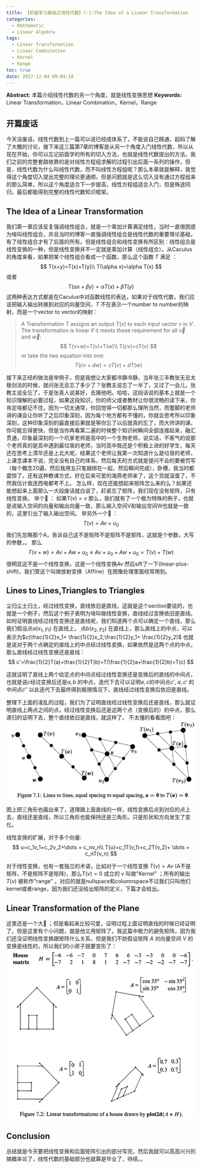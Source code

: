 ```yaml
---
title: 【机器学习基础之线性代数】7-1:The Idea of a Linear Transformation
categories:
  - Mathematic
  - Linear Algebra
tags:
  - Linear Transformation
  - Linear Combination
  - Kernel
  - Range
toc: true
date: 2017-12-04 09:04:18
---
```


**Abstract:** 本篇介绍线性代数的另一个角度，就是线性变换思想
**Keywords:** Linear Transformation，Linear Combination，Kernel，Range

<!--more-->
## 开篇废话
今天没废话，线性代数到上一篇可以说已经成体系了，不能说自己精通，起码了解了大概的讨论，接下来这三篇第7章的博客是从另一个角度入门线性代数，所以从现在开始，你可以忘记前面学的所有的切入方法，也就是线性代数提出的方法，我们之前的完整套路依靠的是对线性方程组求解的过程引出后面一系列的操作，但是，线性代数为什么叫线性代数，而不叫线性方程组呢？那么本章就是解释，我觉得这个角度切入提出完整的理论更通顺，但是问题就是这么切入没有通过方程组来的那么简单，所以这个角度适合下一步提高，线性方程组适合入门，但是殊途同归，最后都能得到完整的线性代数知识框架。
## The Idea of a Linear Transformation

我们第一章应该反复强调线性组合，就是一个乘加计算满足线性，当时一直很困惑为啥叫线性组合，并且当时的博客一直强调线性组合是线性代数的重要理论基础，有了线性组合才有了后面的所有。但是线性组合和线性变换有所区别：线性组合是线性变换的一种，但是线性变换并不一定就是乘加计算（线性组合）。从Caculus的角度来看，如果把某个线性组合看成一个函数，那么这个函数 $T$ 满足 ：
$$
T(x+y)=T(x)+T(y)\\
T(\alpha x)=\alpha T(x)
$$
或者
$$
T(\alpha x + \beta y)=\alpha T(x) + \beta T(y)
$$
这两种表达方式都是在Caculus中对函数线性的表达，如果对于线性代数，我们应该把输入输出转换到对应的向量空间，$T$ 不在表示一个number to number的映射，而是一个vector to vector的映射：

> A Transformation T assigns an output $T(v)$ to each input vector $v$ in $V$. The transformation is linear if it meets these requirement for all $\vec{v}$ and $\vec{w}$:
$$
T(v+w)=T(v)+T(w)\\
T(cv)=cT(v)
$$
>or take the two equation into one:
$$
T(cv+dw)=cT(v)+dT(w)
$$


接下来正经的做法是举例子，但是我想让大家都冷静冷静，当年张三丰教张无忌太极剑法的时候，就问张无忌忘了多少了？张教主说忘了一半了，又过了一会儿，张教主说全忘了，于是张真人说甚好，去揍他吧。哈哈，这段话说的基本上就是一个知识理解的必要过程，如果这段知识，你的师父或者教材让你很流畅的读下来，你肯定啥都记不住，因为一切太通常，你回觉得一切都那么理所当然，而蹩脚的老师讲的课会让你听了之后印象深刻，因为每个地方都有不懂的，你就会思考所以印象深刻，这种印象深刻的最直接后果就是等你忘了以后就真的忘了，而大师讲的课，你可能忘得更快，但是当你再看第二遍的时候整个知识树瞬间全部连接起来，融汇贯通，印象最深刻的一个坑爹老师是高中的一个生物老师，说实话，不客气的说那个老师真的是高中遇到最垃圾的老师，当时高中我还是个积极上进的好学生，每天还在思考上清华还是上北大呢，结果这个老师让我第一次知道什么是垃圾的老师，上课念课本不说，完全没有自己的体系，然后每天的方式就是提问不会的要被罚写（每个概念20遍，然后我用五只笔捆绑在一起，然后瞬间完成），卧槽，我当时都震惊了，还有这种教课方式，好在后来可爱的海燕老师来了，这个货就滚蛋了，不然我估计我连西电都考不上。
怎么样，现在还能想起来矩阵怎么来的么？如果还能想起来上面那么一大段废话就白说了，赶紧忘了矩阵，我们现在没有矩阵，只有线性变换。
举个🌰 ：
如果$T(v)=v$ 那么，我们就有了一个极为特殊的例子，也就是说输入空间的向量和输出向量一致，那么输入空间V和输出空间W也就是一致的，这里引出了输入输出空间。
举另外一个🌰 ：
$$
T(v)=Av+u_0
$$
我们先忽略那个A，告诉自己这不是矩阵不是矩阵不是矩阵，这就是个参数，大写的参数，。
那么
$$
T(v+w)=Av+Aw+u_0 \neq Av+u_0+Aw+u_0=T(v)+T(w)
$$
很明显这不是一个线性变换，这是一个线性变换$Av$ 然后sift了一下(linear-plus-shift)，我们管这个叫做放射变换（Affine）在图像处理里面经常用到。

## Lines to Lines,Triangles to Triangles
尘归尘土归土，经过线性变换，直线依旧是直线，这就是这个section要说的，也就是一个例子，然后这个例子表明为啥叫做线性变换，直线经过变换依旧是直线。
如何证明直线经过线性变换还是直线呢，我们知道两个点可以确定一个直线，那么我们假设点$a(x_1,y_1)$ 在直线上， 点$b(x_2,y_2)$ 在直线上，那么直线上的中点，可以表示为$c(\frac{1}{2}x_1+ \frac{1}{2}x_2,\frac{1}{2}y_1+ \frac{1}{2}y_2)$ 也就是说对于两个点确定的直线上的中点经过线性变换，如果依然是这两个点的中点，那么直线经过线性变换还是直线：
$$
c'=\frac{1}{2}T(a)+\frac{1}{2}T(b)=T(\frac{1}{2}a+\frac{1}{2}b)=T(c)
$$

这就证明了直线上两个给定点的中间点经过线性变换还是变换后的直线的中间点，也就是说$c$经过变换后还是$a,b$ 的中点，迭代下去可以证明$a,c$的中间点$c'$, $a,c'$ 的中间点$c''$ 以此迭代下去最终得到极限情况下，直线经过线性变换后依旧是直线。

整理下上面的凌乱的过程，我们为了证明直线经过线性变换后还是直线，那么就证明直线上两点之间的点，经过线性变换后还是这两个点（变换后的）的中点，那么递归的证明下去，整个直线依旧是直线，就这样了。
不太懂的看看图吧：
![line2line](Math-Linear-Algebra-Chapter-7-1/line2line.png)

图上把三角形也画出来了，道理跟上面直线的一样，线性变换后点到对应的点上去，直线还是直线，所以三角形也能保持还是三角形。只是形状和方向发生了变化。

线性变换的扩展，对于多个向量:
$$
u=c_1v_1+c_2v_2+\dots + c_nv_n\\
T(u)=c_1T(v_1)+c_2T(v_2)+ \dots + c_nT(v_n)
$$

对于线性变换，也有一套独立的术语，比如对于一个线性变换 $T(v)=Av$ (A不是矩阵，不是矩阵不是矩阵)，那么$T(v)=0$ 成立的 $v$ 叫做"Kernel" ；所有的输出$T(v)$ 被称作"range"
。对应的就是nullspace和columnspace不过我们只叫他们kernel或者range，因为我们还没给出矩阵的定义，下篇才会给出。
## Linear Transformation of the Plane
这里还是一个大🌰 ；但是看起来比较可爱，证明过程上面证明直线的时候已经证明了，但是这里有个小问题，就是他又用矩阵了，我这篇中极力的避免矩阵，因为我们还没证明线性变换跟矩阵什么关系，但是我们不妨假设矩阵 $A$ 对向量空间 $V$ 的变换是线性的，所以我们的小房子就要变形了：
![Linear_transform](Math-Linear-Algebra-Chapter-7-1/linear_transform.png)

## Conclusion
总结就是今天要把线性变换和后面矩阵引出的部分写完，然后我就可以高高兴兴的搞概率论了，线性代数的基础部分也就算是毕业了，待续。。
